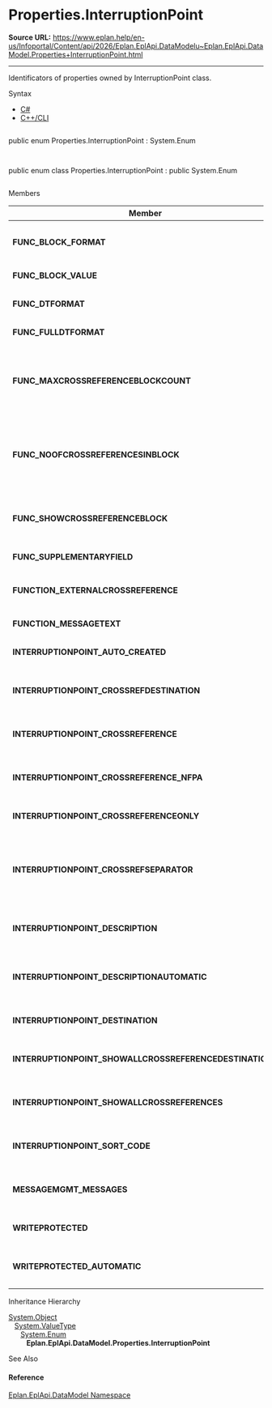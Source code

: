 # Properties.InterruptionPoint

**Source URL:** https://www.eplan.help/en-us/Infoportal/Content/api/2026/Eplan.EplApi.DataModelu~Eplan.EplApi.DataModel.Properties+InterruptionPoint.html

---

Identificators of properties owned by InterruptionPoint class.

Syntax

- [C#](#i-syntax-CS)
- [C++/CLI](#i-syntax-CPP2005)

```
```
public enum Properties.InterruptionPoint : System.Enum
```
```

```
```
public enum class Properties.InterruptionPoint : public System.Enum
```
```

Members

| Member | Value | Description |
| --- | --- | --- |
| **FUNC\_BLOCK\_FORMAT** | 20202 | Block property: Format # 20202. |
| **FUNC\_BLOCK\_VALUE** | 20201 | Block property # 20201. |
| **FUNC\_DTFORMAT** | 20205 | Format of displayed DT # 20205. |
| **FUNC\_FULLDTFORMAT** | 20206 | Format of full DT # 20206. |
| **FUNC\_MAXCROSSREFERENCEBLOCKCOUNT** | 20198 | Cross-reference display: Max. number of cross-references # 20198. |
| **FUNC\_NOOFCROSSREFERENCESINBLOCK** | 20050 | Cross-reference display: Number of rows / columns # 20050. |
| **FUNC\_SHOWCROSSREFERENCEBLOCK** | 20049 | Cross-reference display: Display # 20049. |
| **FUNC\_SUPPLEMENTARYFIELD** | 20901 | Supplementary field # 20901. |
| **FUNCTION\_EXTERNALCROSSREFERENCE** | 25102 | Cross-reference (external) # 25102. |
| **FUNCTION\_MESSAGETEXT** | 20185 | Message text # 20185. |
| **INTERRUPTIONPOINT\_AUTO\_CREATED** | 24001 | Automatically generated # 24001. |
| **INTERRUPTIONPOINT\_CROSSREFDESTINATION** | 24351 | Counter target in cross-reference # 24351. |
| **INTERRUPTIONPOINT\_CROSSREFERENCE** | 24300 | Cross-reference (configurable) # 24300. |
| **INTERRUPTIONPOINT\_CROSSREFERENCE\_NFPA** | 24302 | Cross-reference for NFPA standard # 24302. |
| **INTERRUPTIONPOINT\_CROSSREFERENCEONLY** | 24301 | Cross-reference # 24301. |
| **INTERRUPTIONPOINT\_CROSSREFSEPARATOR** | 24350 | Separator between interruption point and cross-reference # 24350. |
| **INTERRUPTIONPOINT\_DESCRIPTION** | 24810 | Interruption point: Description # 24810. |
| **INTERRUPTIONPOINT\_DESCRIPTIONAUTOMATIC** | 24811 | Interruption point: Description (automatic) # 24811. |
| **INTERRUPTIONPOINT\_DESTINATION** | 24000 | Target of interruption point # 24000. |
| **INTERRUPTIONPOINT\_SHOWALLCROSSREFERENCEDESTINATIONS** | 24021 | Display of all counter targets # 24021. |
| **INTERRUPTIONPOINT\_SHOWALLCROSSREFERENCES** | 24020 | Display all cross-references # 24020. |
| **INTERRUPTIONPOINT\_SORT\_CODE** | 24809 | Sort code (interruption point) # 24809. |
| **MESSAGEMGMT\_MESSAGES** | 20930 | Check run messages available # 20930. |
| **WRITEPROTECTED** | 3014 | Change protection # 3014. |
| **WRITEPROTECTED\_AUTOMATIC** | 3015 | Change protection (hierarchical) # 3015. |

Inheritance Hierarchy

[System.Object](#)  
   [System.ValueType](#)  
      [System.Enum](#)  
         **Eplan.EplApi.DataModel.Properties.InterruptionPoint**

See Also

#### Reference

[Eplan.EplApi.DataModel Namespace](Eplan.EplApi.DataModelu~Eplan.EplApi.DataModel_namespace.html)